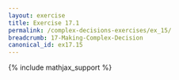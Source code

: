 ```yaml
---
layout: exercise
title: Exercise 17.1
permalink: /complex-decisions-exercises/ex_15/
breadcrumb: 17-Making-Complex-Decision
canonical_id: ex17.15
---
```


{% include mathjax_support %}
